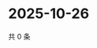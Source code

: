 # 2025-10-26

共 0 条

<!-- BEGIN ZHIHUVIDEO -->
<!-- 最后更新时间 Sun Oct 26 2025 16:14:05 GMT+0800 (China Standard Time) -->

<!-- END ZHIHUVIDEO -->
